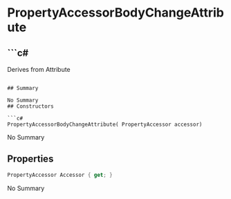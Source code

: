 # PropertyAccessorBodyChangeAttribute

## ```c#
Derives from Attribute
```

## Summary

No Summary
## Constructors

```c#
PropertyAccessorBodyChangeAttribute( PropertyAccessor accessor) 
```
No Summary
## Properties

```c#
PropertyAccessor Accessor { get; } 
```
No Summary
